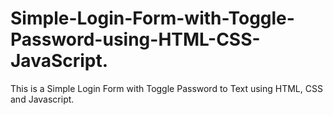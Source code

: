 # Simple-Login-Form-with-Toggle-Password-using-HTML-CSS-JavaScript.
This is a Simple Login Form with Toggle Password to Text using HTML, CSS and Javascript.
